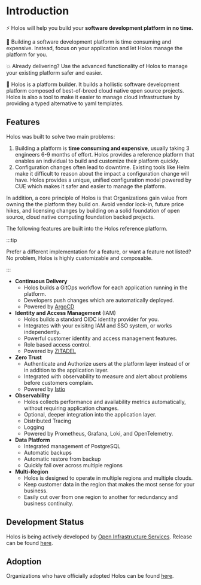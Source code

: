 # Introduction

⚡️ Holos will help you build your **software development platform in no time.**

💸 Building a software development platform is time consuming and expensive. Instead, focus on your application and let Holos manage the platform for you.

💥 Already delivering? Use the advanced functionality of Holos to manage your existing platform safer and easier.

🧐 Holos is a platform builder. It builds a hollistic software development platform composed of best-of-breed cloud native open source projects.  Holos is also a tool to make it easier to manage cloud infrastructure by providing a typed alternative to yaml templates.

## Features

Holos was built to solve two main problems:

 1. Building a platform is **time consuming and expensive**, usually taking 3 engineers 6-9 months of effort.  Holos provides a reference platform that enables an individual to build and customize their platform quickly.
 2. Configuration changes often lead to downtime.  Existing tools like Helm make it difficult to reason about the impact a configuration change will have.  Holos provides a unique, unified configuration model powered by CUE which makes it safer and easier to manage the platform.

In addition, a core principle of Holos is that Organizations gain value from owning the the platform they build on.  Avoid vendor lock-in, future price hikes, and licensing changes by building on a solid foundation of open source, cloud native computing foundation backed projects.

The following features are built into the Holos reference platform.

:::tip

Prefer a different implementation for a feature, or want a feature not listed?  No problem, Holos is highly customizable and composable.

:::

- **Continuous Delivery**
  - Holos builds a GitOps workflow for each application running in the platform.
  - Developers push changes which are automatically deployed.
  - Powered by [ArgoCD](https://argo-cd.readthedocs.io/en/stable/)
- **Identity and Access Management** (IAM)
  - Holos builds a standard OIDC identity provider for you.
  - Integrates with your exisitng IAM and SSO system, or works independently.
  - Powerful customer identity and access management features.
  - Role based access control.
  - Powered by [ZITADEL](https://zitadel.com/)
- **Zero Trust**
  - Authenticate and Authorize users at the platform layer instead of or in addition to the application layer.
  - Integrated with observability to measure and alert about problems before customers complain.
  - Powered by [Istio](https://istio.io/)
- **Observability**
  - Holos collects performance and availability metrics automatically, without requiring application changes.
  - Optional, deeper integration into the application layer.
  - Distributed Tracing
  - Logging
  - Powered by Prometheus, Grafana, Loki, and OpenTelemetry.
- **Data Platform**
  - Integrated management of PostgreSQL
  - Automatic backups
  - Automatic restore from backup
  - Quickly fail over across multiple regions
- **Multi-Region**
  - Holos is designed to operate in multiple regions and multiple clouds.
  - Keep customer data in the region that makes the most sense for your business.
  - Easily cut over from one region to another for redundancy and business continuity.

## Development Status

Holos is being actively developed by [Open Infrastructure Services](https://openinfrastructure.co).  Release can be found [here](https://github.com/holos-run/holos/releases).

## Adoption

Organizations who have officially adopted Holos can be found [here](https://github.com/holos-run/holos/blob/main/ADOPTERS.md).
